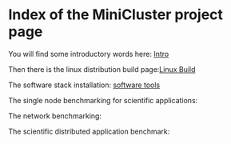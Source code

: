 # Index of the MiniCluster project page

You will find some introductory words here:
[Intro](Intro/Intro.md)

Then there is the linux distribution build page:[Linux Build](LinuxBuild/LinuxBuild.md)

The software stack installation: [software tools](softwareTools/softwareTools.md)

The single node benchmarking for scientific applications:

The network benchmarking:

The scientific distributed application benchmark:
